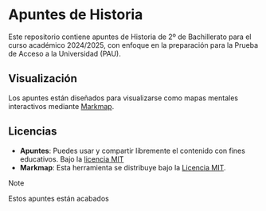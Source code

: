 # Apuntes de Historia

Este repositorio contiene apuntes de Historia de 2º de Bachillerato para el curso académico 2024/2025, con enfoque en la preparación para la Prueba de Acceso a la Universidad (PAU).

## Visualización

Los apuntes están diseñados para visualizarse como mapas mentales interactivos mediante [Markmap](https://markmap.js.org/).

## Licencias

- **Apuntes**: Puedes usar y compartir libremente el contenido con fines educativos. Bajo la [licencia MIT](LICENSE)
- **Markmap**: Esta herramienta se distribuye bajo la [Licencia MIT](https://opensource.org/licenses/MIT).

> [!NOTE]  
> Estos apuntes están acabados
